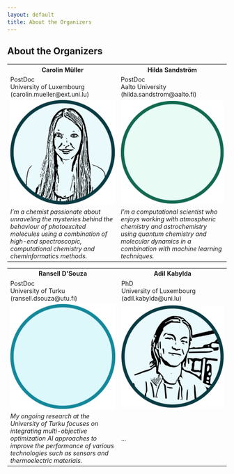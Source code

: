 ```yaml
---
layout: default
title: About the Organizers
---
```


## About the Organizers

<table>
<tr>
  <th> Carolin Müller </th>
  <th> Hilda Sandström </th>
</tr>
<tr>
  <td> PostDoc <br> University of Luxembourg <br> (carolin.mueller@ext.uni.lu) </td>
  <td> PostDoc <br> Aalto University <br> (hilda.sandstrom@aalto.fi) </td>
</tr>
<tr>
  <td width="300"> 
    <img width=250 src='https://raw.githubusercontent.com/ESTML/ESTML.github.io/main/assets/img/carolin_mueller.png'> 
  </td>
  <td width="300"> 
    <img width=250 src='https://raw.githubusercontent.com/ESTML/ESTML.github.io/main/assets/img/hilda_sandstroem.png'>
  </td>
</tr>
<tr>
  <td width="300"> <i> I’m a chemist passionate about unraveling the mysteries behind the behaviour of photoexcited molecules using a combination of high-end spectroscopic, computational chemistry and cheminformatics methods. </i> </td>
  <td width="300"> <i> I’m a computational scientist who enjoys working with atmospheric chemistry and astrochemistry using quantum chemistry and molecular dynamics in a combination with machine learning techniques. </i> </td>
</tr>
</table>

<table>
<tr>
  <th> Ransell D'Souza </th>
  <th> Adil Kabylda </th>
</tr> 
<tr>
  <td> PostDoc <br> University of Turku <br> (ransell.dsouza@utu.fi) </td>
  <td> PhD <br> University of Luxembourg <br> (adil.kabylda@uni.lu) </td>
</tr>
<tr>
  <td width="300"> 
    <img width=250 src='https://raw.githubusercontent.com/ESTML/ESTML.github.io/main/assets/img/ransell_dsouza.png'>
  </td>
  <td width="300"> 
    <img width=250 src='https://raw.githubusercontent.com/ESTML/ESTML.github.io/main/assets/img/adil_kabylda.png'>
  </td>
</tr>
<tr>
  <td width="300"> <i> My ongoing research at the University of Turku focuses on integrating multi-objective optimization AI approaches to improve the performance of various technologies such as sensors and thermoelectric materials. </i> </td>
  <td width="300"> <i> ... </i> </td>
</tr>
</table>

